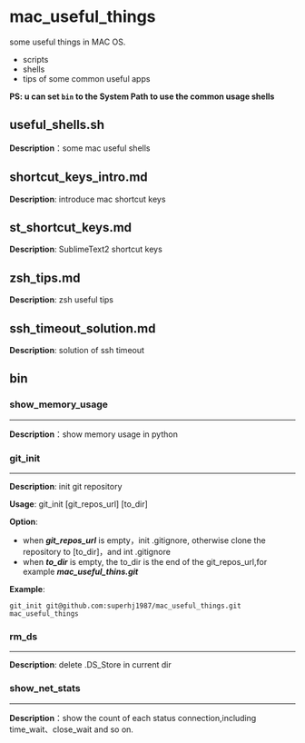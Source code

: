 # mac_useful_things

some useful things in MAC OS.

- scripts
- shells
- tips of some common useful apps

**PS: u can set `bin` to the System Path to use the common usage shells**

## useful_shells.sh

**Description**：some mac useful shells

## shortcut_keys_intro.md

**Description**: introduce mac shortcut keys

## st_shortcut_keys.md

**Description**: SublimeText2 shortcut keys

## zsh_tips.md

**Description**: zsh useful tips

## ssh_timeout_solution.md

**Description**: solution of ssh timeout

## bin

### show_memory_usage

----------------------

**Description**：show memory usage in python

### git_init

----------------------

**Description**: init git repository

**Usage**: git_init [git_repos_url] [to_dir]

**Option**:

- when ***git_repos_url*** is empty，init .gitignore, otherwise clone the repository to [to_dir]，and int .gitignore
- when ***to_dir*** is empty, the to_dir is the end of the git_repos_url,for example ***mac_useful_thins.git***

**Example**:

	git_init git@github.com:superhj1987/mac_useful_things.git mac_useful_things

### rm_ds

----------------------

**Description**: delete .DS_Store in current dir

### show_net_stats

----------------------

**Description**：show the count of each status connection,including time_wait、close_wait and so on.
